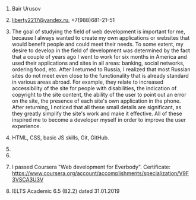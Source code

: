 1. Bair Urusov
2. liberty2217@yandex.ru, +7(988)681-21-51
3. The goal of studying the field of web development is important for me, because I always wanted to create my own applications or websites that would benefit people and could meet their needs. 
To some extent, my desire to develop in the field of development was determined by the fact that a couple of years ago I went to work for six months in America and used their applications and sites in all areas: banking, social networks, ordering food, etc. After I returned to Russia, I realized that most Russian sites do not meet even close to the functionality that is already standard in various areas abroad. For example, they relate to increased accessibility of the site for people with disabilities, the indication of copyright to the site content, the ability of the user to point out an error on the site, the presence of each site's own application in the phone. After returning, I noticed that all these small details are significant, as they greatly simplify the site's work and make it effective. 
All of these inspired me to become a developer myself in order to improve the user experience.

4. HTML, CSS, basic JS skills, Git, GitHub.
5. 
6. 
7. I passed Coursera "Web development for Everbody". Certificate: https://www.coursera.org/account/accomplishments/specialization/V9F3VSCA3U3V
8. IELTS Academic 6.5 (B2.2) dated 31.01.2019